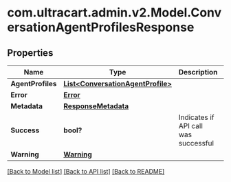 # com.ultracart.admin.v2.Model.ConversationAgentProfilesResponse
## Properties

Name | Type | Description | Notes
------------ | ------------- | ------------- | -------------
**AgentProfiles** | [**List&lt;ConversationAgentProfile&gt;**](ConversationAgentProfile.md) |  | [optional] 
**Error** | [**Error**](Error.md) |  | [optional] 
**Metadata** | [**ResponseMetadata**](ResponseMetadata.md) |  | [optional] 
**Success** | **bool?** | Indicates if API call was successful | [optional] 
**Warning** | [**Warning**](Warning.md) |  | [optional] 


[[Back to Model list]](../README.md#documentation-for-models) [[Back to API list]](../README.md#documentation-for-api-endpoints) [[Back to README]](../README.md)

